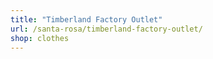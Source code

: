 ```yaml
---
title: "Timberland Factory Outlet"
url: /santa-rosa/timberland-factory-outlet/
shop: clothes
---
```

